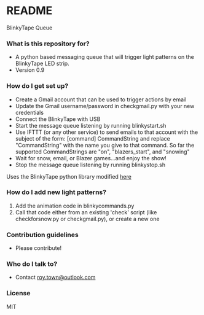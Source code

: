 # README #

BlinkyTape Queue

### What is this repository for? ###

* A python based messaging queue that will trigger light patterns on the BlinkyTape LED strip.
* Version 0.9

### How do I get set up? ###

* Create a Gmail account that can be used to trigger actions by email
* Update the Gmail username/password in checkgmail.py with your new credentials
* Connect the BlinkyTape with USB
* Start the message queue listening by running blinkystart.sh
* Use IFTTT (or any other service) to send emails to that account with the subject of the form:
[command] CommandString
and replace "CommandString" with the name you give to that command. So far the supported CommandStrings are "on", "blazers_start", and "snowing"
* Wait for snow, email, or Blazer games...and enjoy the show!
* Stop the message queue listening by running blinkystop.sh

Uses the BlinkyTape python library modified [here](http://projects.mattdyson.org/projects/blinkytape/BlinkyTapeV2.py)

### How do I add new light patterns? ###

1. Add the animation code in blinkycommands.py
2. Call that code either from an existing 'check' script (like checkforsnow.py or checkgmail.py), or create a new one

### Contribution guidelines ###

* Please contribute!

### Who do I talk to? ###

* Contact roy.town@outlook.com

### License ###

MIT
